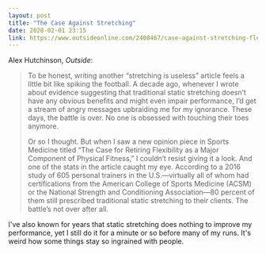 ```yaml
---
layout: post
title: "The Case Against Stretching"
date: 2020-02-01 23:15
link: https://www.outsideonline.com/2408467/case-against-stretching-flexibility-research
---
```


Alex Hutchinson, *Outside*:

> To be honest, writing another “stretching is useless” article feels a little bit like spiking the football. A decade ago, whenever I wrote about evidence suggesting that traditional static stretching doesn’t have any obvious benefits and might even impair performance, I’d get a stream of angry messages upbraiding me for my ignorance. These days, the battle is over. No one is obsessed with touching their toes anymore.
>
> Or so I thought. But when I saw a new opinion piece in Sports Medicine titled “The Case for Retiring Flexibility as a Major Component of Physical Fitness,” I couldn’t resist giving it a look. And one of the stats in the article caught my eye. According to a 2016 study of 605 personal trainers in the U.S.—virtually all of whom had certifications from the American College of Sports Medicine (ACSM) or the National Strength and Conditioning Association—80 percent of them still prescribed traditional static stretching to their clients. The battle’s not over after all.

I've also known for years that static stretching does nothing to improve my performance, yet I still do it for a minute or so before many of my runs. It's weird how some things stay so ingrained with people.